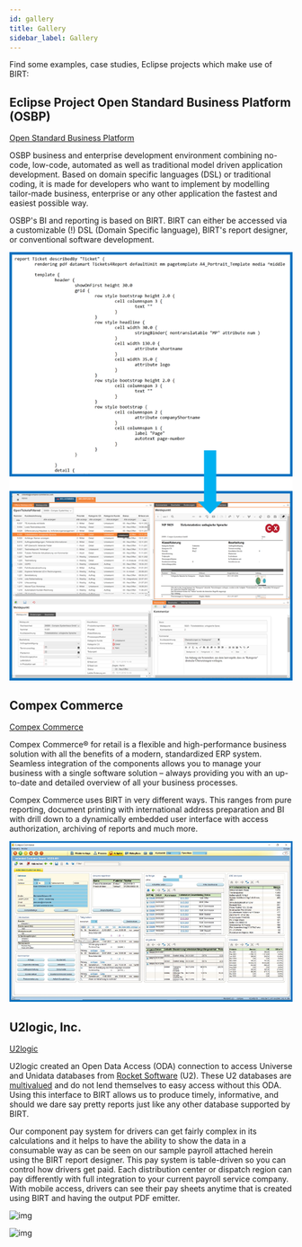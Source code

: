 ```yaml
---
id: gallery
title: Gallery
sidebar_label: Gallery
---
```


Find some examples, case studies, Eclipse projects which make use of BIRT:

## Eclipse Project Open Standard Business Platform (OSBP)

 [Open Standard Business Platform](https://www.eclipse.org/osbp/)

OSBP business and enterprise development environment combining no-code, low-code, automated as well as traditional model driven application development. Based on domain specific languages (DSL) or traditional coding, it is made for developers who want to implement by modelling tailor-made business, enterprise or any other application the fastest and easiest possible way. 

OSBP's BI and reporting is based on BIRT. BIRT can either be accessed via a customizable (!) DSL (Domain Specific language), BIRT's report designer, or conventional software development.

![img](/img/OSBP-Hardcopy.png)

## Compex Commerce

 [Compex Commerce](https://www.compex-commerce.com)
 
Compex Commerce® for retail is a flexible and high-performance business solution with all the benefits of a modern, standardized ERP system.  Seamless integration of the components allows you to manage your business with a single software solution – always providing you with an up-to-date and detailed overview of all your business processes.

Compex Commerce uses BIRT in very different ways. This ranges from pure reporting, document printing with international address preparation and BI with drill down to a dynamically embedded user interface with access authorization, archiving of reports and much more. 

![img](/img/Compex-Commerce-Hardcopy.png)

## U2logic, Inc.

 [U2logic](https://www.u2logic.com/)
 
U2logic created an Open Data Access (ODA) connection to access Universe and Unidata databases from [Rocket Software](https://www.rocketsoftware.com/platforms/multivalue) (U2). These U2 databases are [multivalued](https://en.wikipedia.org/wiki/MultiValue) and do not lend themselves to easy access without this ODA. Using this interface to BIRT allows us to produce timely, informative, and should we dare say pretty reports just like any other database supported by BIRT.

Our component pay system for drivers can get fairly complex in its calculations and it helps to have the ability to show the data in a consumable way as can be seen on our sample payroll attached herein using the BIRT report designer. This pay system is table-driven so you can control how drivers get paid. Each distribution center or dispatch region can pay differently with full integration to your current payroll service company. With mobile access, drivers can see their pay sheets anytime that is created using BIRT and having the output PDF emitter.


![img](/img/u2logic_PayrollReport.jpg)

![img](/img/u2logic_PayrollPDF.jpg)
